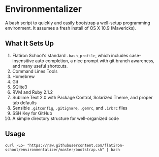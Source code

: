 # Environmentalizer

A bash script to quickly and easily bootstrap a well-setup programming
environment. It assumes a fresh install of OS X 10.9 (Mavericks).

## What It Sets Up

1. Flatiron School's standard `.bash_profile`, which includes case-insensitive auto completion, a nice prompt with git branch awareness, and many useful shortcuts.
2. Command Lines Tools
3. Homebrew
4. Git
5. SQlite3
6. RVM and Ruby 2.1.2
7. Sublime Text 2.0 with Package Control, Solarized Theme, and proper tab defaults
8. Sensible `.gitconfig`, `.gitignore`, `.gemrc`, and `.irbrc` files
9. SSH Key for GitHub 
10. A simple directory structure for well-organized code

## Usage

`curl -Lo- "https://raw.githubusercontent.com/flatiron-school/environmentalizer/master/bootstrap.sh" | bash`
